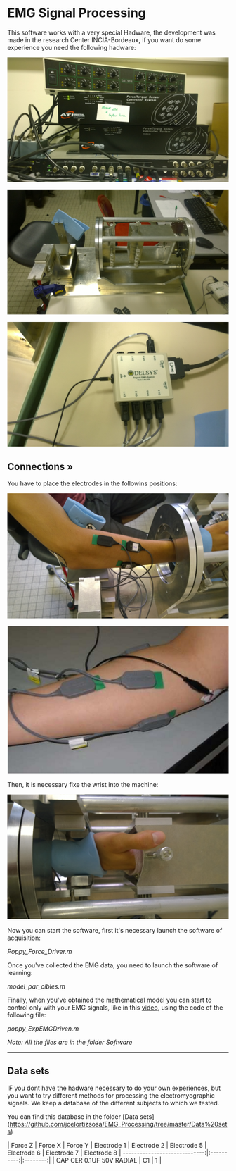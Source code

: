 # EMG Signal Processing

This software works with a very special Hadware, the development was made in the research Center INCIA-Bordeaux,
if you want do some experience you need the following hadware:

![img5](img/img5.jpg)

![img2](img/img2.jpg)

![img6](img/img6.jpg)



## Connections »

You have to place the electrodes in the followins positions:

![img8](img/img8.jpg)

![img1](img/img1.jpg)

Then, it is necessary fixe the wrist into the machine:

![img9](img/img9.jpg)


Now you can start the software, first it's necessary launch the software of acquisition:

*Poppy_Force_Driver.m*

Once you've collected the EMG data, you need to launch the software of learning:

*model_par_cibles.m*

Finally, when you've obtained the mathematical model you can start to control only with your EMG signals, like in this [video](https://vimeo.com/134840606), using the code of the following file:

*poppy_ExpEMGDriven.m*


*Note: All the files are in the folder Software*

-------------

## Data sets

IF you dont have the hadware necessary to do your own experiences, but you want to try different methods for processing the electromyographic signals. We keep a database of the different subjects to which we tested.

You can find this database in the folder [Data sets] (https://github.com/joelortizsosa/EMG_Processing/tree/master/Data%20sets)


| Force Z  | Force X | Force Y | Electrode 1 | Electrode 2 | Electrode 5 | Electrode 6 | Electrode 7 | Electrode 8
| -----------------------------:|:----------:|:--------:|
| CAP CER 0.1UF 50V RADIAL      |    C1      |     1    |  
